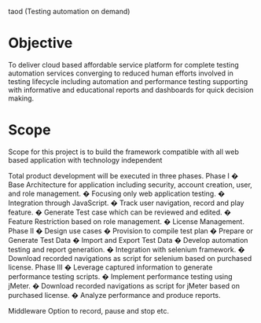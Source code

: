 taod (Testing automation on demand)

Objective
=========
To deliver cloud based affordable service platform for complete testing automation services converging to reduced human efforts involved in testing lifecycle including automation and performance testing supporting with informative and educational reports and dashboards for quick decision making.

Scope
=====
Scope for this project is to build the framework compatible with all web based application with technology independent 

Total product development will be executed in three phases.
Phase I
�	Base Architecture for application including security, account creation, user, and role management.
�	Focusing only web application testing.
�	Integration through JavaScript.
�	Track user navigation, record and play feature.
�	Generate Test case which can be reviewed and edited.
�	Feature Restriction based on role management.
�	License Management.
Phase II
�	Design use cases
�	Provision to compile test plan
�	Prepare or Generate Test Data
�	Import and Export Test Data
�	Develop automation testing and report generation.
�	Integration with selenium framework.
�	Download recorded navigations as script for selenium based on purchased license.
Phase III
�	Leverage captured information to generate performance testing scripts.
�	Implement performance testing using jMeter.
�	Download recorded navigations as script for jMeter based on purchased license.
�	Analyze performance and produce reports.


Middleware
Option to record, pause and stop 
etc.
